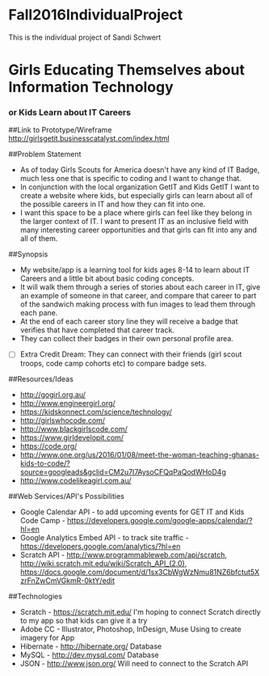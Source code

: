 # Fall2016IndividualProject
This is the individual project of Sandi Schwert

# Girls Educating Themselves about Information Technology
### or Kids Learn about IT Careers

##Link to Prototype/Wireframe
http://girlsgetit.businesscatalyst.com/index.html 

##Problem Statement
- As of today Girls Scouts for America doesn't have any kind of IT Badge, much less one that is specific to coding and I want to change that.
- In conjunction with the local organization GetIT and Kids GetIT I want to create a website where kids, but especially girls can learn about all of the possible careers in IT and how they can fit into one.
- I want this space to be a place where girls can feel like they belong in the larger context of IT. I want to present IT as an inclusive field with many interesting career opportunities and that girls can fit into any and all of them.

##Synopsis
- My website/app is a learning tool for kids ages 8-14 to learn about IT Careers and a little bit about basic coding concepts.
- It will walk them through a series of stories about each career in IT, give an example of someone in that career, and compare that career to part of the sandwich making process with fun images to lead them through each pane.
- At the end of each career story line they will receive a badge that verifies that have completed that career track.
- They can collect their badges in their own personal profile area.
- [ ] Extra Credit Dream: They can connect with their friends (girl scout troops, code camp cohorts etc) to compare badge sets.

##Resources/Ideas
* http://gogirl.org.au/
* http://www.engineergirl.org/
* https://kidskonnect.com/science/technology/
* http://girlswhocode.com/
* http://www.blackgirlscode.com/
* https://www.girldevelopit.com/
* https://code.org/
* http://www.one.org/us/2016/01/08/meet-the-woman-teaching-ghanas-kids-to-code/?source=googleads&gclid=CM2u7I7AysoCFQqPaQodWHoD4g
* http://www.codelikeagirl.com.au/

##Web Services/API's Possibilities
* Google Calendar API - to add upcoming events for GET IT and Kids Code Camp - https://developers.google.com/google-apps/calendar/?hl=en
* Google Analytics Embed API - to track site traffic - https://developers.google.com/analytics/?hl=en
* Scratch API - http://www.programmableweb.com/api/scratch, http://wiki.scratch.mit.edu/wiki/Scratch_API_(2.0), https://docs.google.com/document/d/1sx3CbWgWzNmu81NZ6bfctut5XzrFnZwCmVGkmR-0ktY/edit

##Technologies
* Scratch - https://scratch.mit.edu/ 
	I'm hoping to connect Scratch directly to my app so that kids can give it a try
* Adobe CC - Illustrator, Photoshop, InDesign, Muse
	Using to create imagery for App
* Hibernate - http://hibernate.org/
	Database
* MySQL - http://dev.mysql.com/
	Database
* JSON - http://www.json.org/
	Will need to connect to the Scratch API
	